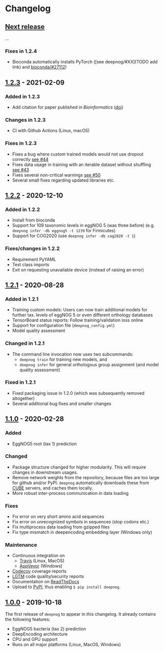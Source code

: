 # Changelog

## [Next release]
...

### Fixes in 1.2.4
- Bioconda automatically installs PyTorch ([see deepnog/#XX](TODO add link) and
  [bioconda/#27112](https://github.com/bioconda/bioconda-recipes/pull/27112))


## [1.2.3] - 2021-02-09

### Added in 1.2.3
- Add citation for paper published in *Bioinformatics* ([doi](https://doi.org/10.1093/bioinformatics/btaa1051))
### Changes in 1.2.3
- CI with Github Actions (Linux, macOS)

### Fixes in 1.2.3
- Fixes a bug where custom trained models would not use dropout correctly
  [see #44](https://github.com/univieCUBE/deepnog/issues/44)
- Fixes data usage in training with an iterable dataset without shuffling
  [see #43](https://github.com/univieCUBE/deepnog/pull/43)
- Fixes several non-critical warnings
  [see #50](https://github.com/univieCUBE/deepnog/pull/50)
- Several small fixes regarding updated libraries etc.


## [1.2.2] - 2020-12-10

### Added in 1.2.2
- Install from bioconda
- Support for 109 taxonomic levels in eggNOG 5 (was three before)
  (e.g. `deepnog infer -db eggnog5 -t 1239` for Firmicutes)
- Support for COG2020 (use `deepnog infer -db cog2020 -t 1`)

### Fixes/changes in 1.2.2
- Requirement PyYAML
- Test class imports
- Exit on requesting unavailable device (instead of raising an error) 

## [1.2.1] - 2020-08-28

### Added in 1.2.1
- Training custom models: Users can now train additional models for further
  tax. levels of eggNOG 5 or even different orthology databases
- TensorBoard status reports: Follow training/validation loss online
- Support for configuration file (``deepnog_config.yml``)
- Model quality assessment

### Changed in 1.2.1
- The command line invocation now uses two subcommands:
  * ``deepnog train`` for training new models, and
  * ``deepnog infer`` for general orthologous group assignment
    (and model quality assessment)

### Fixed in 1.2.1
- Fixed packaging issue in 1.2.0 (which was subsequently removed altogether)
- Several additional bug fixes and smaller changes


## [1.1.0] - 2020-02-28

### Added
- EggNOG5 root (tax 1) prediction

### Changed
- Package structure changed for higher modularity. This will require changes
  in downstream usages.
- Remove network weights from the repository, because files are too large for
  github and/or PyPI. `deepnog` automatically downloads these from
  [CUBE](https://cube.univie.ac.at) servers, and caches them locally.
- More robust inter-process communication in data loading

### Fixes
- Fix error on very short amino acid sequences
- Fix error on unrecognized symbols in sequences (stop codons etc.)
- Fix multiprocess data loading from gzipped files
- Fix type mismatch in deepencoding embedding layer (Windows only)

### Maintenance
- Continuous integration on
  - [Travis](https://travis-ci.com/univieCUBE/deepnog/) (Linux, MacOS)
  - [AppVeyor](https://ci.appveyor.com/project/VarIr/deepnog) (Windows)
- [Codecov](https://codecov.io/gh/univieCUBE/deepnog/) coverage reports
- [LGTM](https://lgtm.com/projects/g/univieCUBE/deepnog) code quality/security reports
- Documentation on [ReadTheDocs](https://deepnog.readthedocs.io)
- Upload to [PyPI](https://pypi.org/project/deepnog/), thus enabling
  `$ pip install deepnog`.


## [1.0.0] - 2019-10-18

The first release of `deepnog` to appear in this changelog.
It already contains the following features:

- EggNOG5 bacteria (tax 2) prediction
- DeepEncoding architecture
- CPU and GPU support
- Runs on all major platforms (Linux, MacOS, Windows)

[Next release]: https://github.com/univieCUBE/deepnog/compare/v1.2.3...HEAD
[1.2.3]: https://github.com/univieCUBE/deepnog/releases/tag/v1.2.3
[1.2.2]: https://github.com/univieCUBE/deepnog/releases/tag/v1.2.2
[1.2.1]: https://github.com/univieCUBE/deepnog/releases/tag/v1.2.1
[1.1.0]: https://github.com/univieCUBE/deepnog/releases/tag/v1.1.0
[1.0.0]: https://github.com/univieCUBE/deepnog/releases/tag/v1.0.0final

[//]: # "Sections: Added, Fixed, Changed, Removed"
